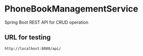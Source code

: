 # PhoneBookManagementService
Spring Boot REST API for CRUD operation

## URL for testing
`http://localhost:8080/api/`
